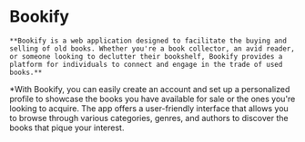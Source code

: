 # Bookify
    **Bookify is a web application designed to facilitate the buying and selling of old books. Whether you're a book collector, an avid reader, or someone looking to declutter their bookshelf, Bookify provides a platform for individuals to connect and engage in the trade of used books.**

*With Bookify, you can easily create an account and set up a personalized profile to showcase the books you have available for sale or the ones you're looking to acquire. The app offers a user-friendly interface that allows you to browse through various categories, genres, and authors to discover the books that pique your interest.
